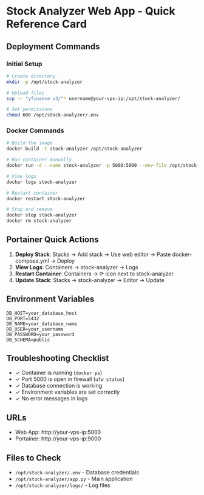 # Stock Analyzer Web App - Quick Reference Card

## Deployment Commands

### Initial Setup
```bash
# Create directory
mkdir -p /opt/stock-analyzer

# Upload files
scp -r "yfinance v3/"* username@your-vps-ip:/opt/stock-analyzer/

# Set permissions
chmod 600 /opt/stock-analyzer/.env
```

### Docker Commands
```bash
# Build the image
docker build -t stock-analyzer /opt/stock-analyzer

# Run container manually
docker run -d --name stock-analyzer -p 5000:5000 --env-file /opt/stock-analyzer/.env stock-analyzer

# View logs
docker logs stock-analyzer

# Restart container
docker restart stock-analyzer

# Stop and remove
docker stop stock-analyzer
docker rm stock-analyzer
```

## Portainer Quick Actions

1. **Deploy Stack**: Stacks → Add stack → Use web editor → Paste docker-compose.yml → Deploy
2. **View Logs**: Containers → stock-analyzer → Logs
3. **Restart Container**: Containers → ⟳ icon next to stock-analyzer
4. **Update Stack**: Stacks → stock-analyzer → Editor → Update

## Environment Variables
```
DB_HOST=your_database_host
DB_PORT=5432
DB_NAME=your_database_name
DB_USER=your_username
DB_PASSWORD=your_password
DB_SCHEMA=public
```

## Troubleshooting Checklist

- ✓ Container is running (`docker ps`)
- ✓ Port 5000 is open in firewall (`ufw status`)
- ✓ Database connection is working
- ✓ Environment variables are set correctly
- ✓ No error messages in logs

## URLs
- Web App: http://your-vps-ip:5000
- Portainer: http://your-vps-ip:9000

## Files to Check
- `/opt/stock-analyzer/.env` - Database credentials
- `/opt/stock-analyzer/app.py` - Main application
- `/opt/stock-analyzer/logs/` - Log files